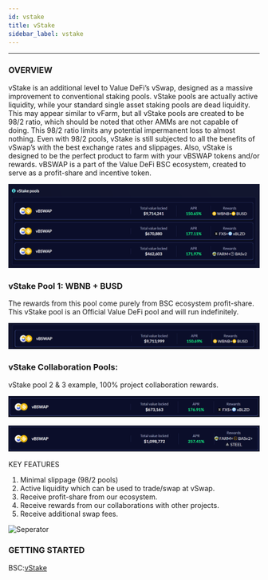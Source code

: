 ```yaml
---
id: vstake
title: vStake
sidebar_label: vstake
---
```



---

### OVERVIEW
vStake is an additional level to Value DeFi’s vSwap, designed as a massive improvement to conventional staking pools. vStake pools are actually active liquidity, while your standard single asset staking pools are dead liquidity. This may appear similar to vFarm, but all vStake pools are created to be 98/2 ratio, which should be noted that other AMMs are not capable of doing. This 98/2 ratio limits any potential impermanent loss to almost nothing. Even with 98/2 pools, vStake is still subjected to all the benefits of vSwap’s with the best exchange rates and slippages. 
Also, vStake is designed to be the perfect product to farm with your vBSWAP tokens and/or rewards. vBSWAP is a part of the Value DeFi BSC ecosystem, created to serve as a profit-share and incentive token. 

![vstake1](../img/vstake1.png)

### vStake Pool 1: WBNB + BUSD
The rewards from this pool come purely from BSC ecosystem profit-share. This vStake pool is an Official Value DeFi pool and will run indefinitely. 

![vstake2](../img/vstake2.png)

### vStake Collaboration Pools:
vStake pool 2 & 3 example, 100% project collaboration rewards.


![vstake3](../img/vstake3.png)


![vstake4](../img/vstake4.png)

KEY FEATURES
1. Minimal slippage (98/2 pools)
2. Active liquidity which can be used to trade/swap at vSwap.
3. Receive profit-share from our ecosystem. 
4. Receive rewards from our collaborations with other projects.
5. Receive additional swap fees.

![Seperator](../img/seperator.png)

### GETTING STARTED
BSC:[vStake](https://bsc.valuedefi.io/#/vstake)

